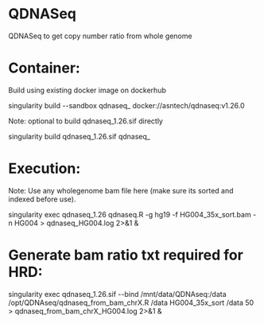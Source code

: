 # QDNASeq
QDNASeq to get copy number ratio from whole genome

# Container:
Build using existing docker image on dockerhub

singularity build --sandbox qdnaseq_ docker://asntech/qdnaseq:v1.26.0

Note: optional to build qdnaseq_1.26.sif directly

singularity build qdnaseq_1.26.sif qdnaseq_

# Execution:
Note: Use any wholegenome bam file here (make sure its sorted and indexed before use).

singularity exec qdnaseq_1.26 qdnaseq.R -g hg19 -f HG004_35x_sort.bam -n HG004 > qdnaseq_HG004.log 2>&1 &

# Generate bam ratio txt required for HRD:

singularity exec qdnaseq_1.26.sif --bind /mnt/data/QDNAseq:/data /opt/QDNAseq/qdnaseq_from_bam_chrX.R /data HG004_35x_sort /data 50 > qdnaseq_from_bam_chrX_HG004.log 2>&1 &


      

